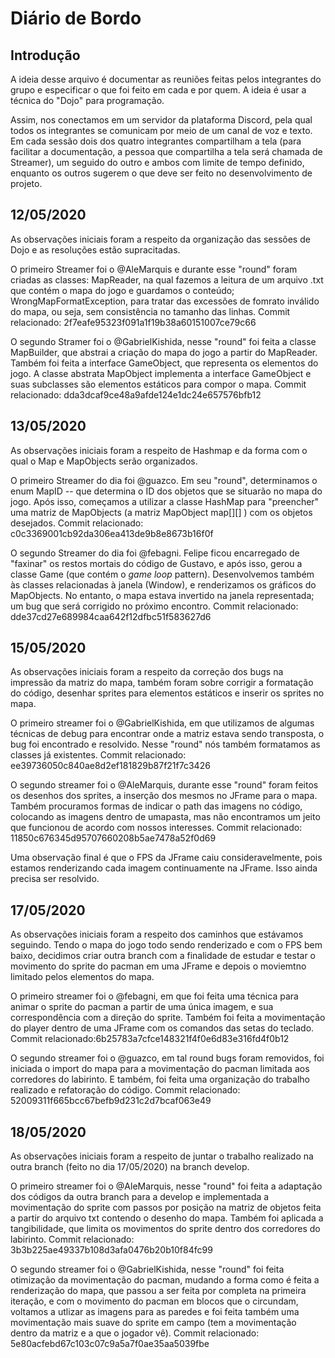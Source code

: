 # Diário de Bordo   

## Introdução   

A ideia desse arquivo é documentar as reuniões feitas pelos integrantes do grupo e especificar o que foi feito em cada e por quem. A ideia é usar a técnica do "Dojo" para programação.   

Assim, nos conectamos em um servidor da plataforma Discord, pela qual todos os integrantes se comunicam por meio de um canal de voz e texto. Em cada sessão dois dos quatro integrantes compartilham a tela (para facilitar a documentação, a pessoa que compartilha a tela será chamada de Streamer), um seguido do outro e ambos com limite de tempo definido, enquanto os outros sugerem o que deve ser feito no desenvolvimento de projeto.

## 12/05/2020   

As observações iniciais foram a respeito da organização das sessões de Dojo e as resoluções estão supracitadas.   

O primeiro Streamer foi o @AleMarquis e durante esse "round" foram criadas as classes: MapReader, na qual fazemos a leitura de um arquivo .txt que contém o mapa do jogo e guardamos o conteúdo; WrongMapFormatException, para tratar das excessões de fomrato inválido do mapa, ou seja, sem consistência no tamanho das linhas. Commit relacionado: 2f7eafe95323f091a1f19b38a60151007ce79c66     

O segundo Stramer foi o @GabrielKishida, nesse "round" foi feita a classe MapBuilder, que abstrai a criação do mapa do jogo a partir do MapReader. Também foi feita a interface GameObject, que representa os elementos do jogo. A classe abstrata MapObject implementa a interface GameObject e suas subclasses são elementos estáticos para compor o mapa. Commit relacionado: dda3dcaf9ce48a9afde124e1dc24e657576bfb12

## 13/05/2020

As observações iniciais foram a respeito de Hashmap e da forma com o qual o Map e MapObjects serão organizados.

O primeiro Streamer do dia foi @guazco. Em seu "round", determinamos o enum MapID -- que determina o ID dos objetos que se situarão no mapa do jogo. Após isso, começamos a utilizar a classe HashMap para "preencher" uma matriz de MapObjects (a matriz MapObject map[][] ) com os objetos desejados. Commit relacionado: c0c3369001cb92da306ea413de9b8e8673b16f0f

O segundo Streamer do dia foi @febagni. Felipe ficou encarregado de "faxinar" os restos mortais do código de Gustavo, e após isso, gerou a classe Game (que contém o *game loop* pattern). Desenvolvemos também às classes relacionadas à janela (Window), e renderizamos os gráficos do MapObjects. No entanto, o mapa estava invertido na janela representada; um bug que será corrigido no próximo encontro. Commit relacionado: dde37cd27e689984caa642f12dfbc51f583627d6

## 15/05/2020

As observações iniciais foram a respeito da correção dos bugs na impressão da matriz do mapa, também foram sobre corrigir a formatação do código, desenhar sprites para elementos estáticos e inserir os sprites no mapa.

O primeiro streamer foi o @GabrielKishida, em que utilizamos de algumas técnicas de debug para encontrar onde a matriz estava sendo transposta, o bug foi encontrado e resolvido. Nesse "round" nós também formatamos as classes já existentes. Commit relacionado: ee39736050c840ae8d2ef181829b87f21f7c3426

O segundo streamer foi o @AleMarquis, durante esse "round" foram feitos os desenhos dos sprites, a inserção dos mesmos no JFrame para o mapa. Também procuramos formas de indicar o path das imagens no código, colocando as imagens dentro de umapasta, mas não encontramos um jeito que funcionou de acordo com nossos interesses. Commit relacionado: 11850c676345d95707660208b5ae7478a52f0d69

Uma observação final é que o FPS da JFrame caiu consideravelmente, pois estamos renderizando cada imagem continuamente na JFrame. Isso ainda precisa ser resolvido. 

## 17/05/2020

As observações iniciais foram a respeito dos caminhos que estávamos seguindo. Tendo o mapa do jogo todo sendo renderizado e com o FPS bem baixo, decidimos criar outra branch com a finalidade de estudar e testar o movimento do sprite do pacman em uma JFrame e depois o moviemtno limitado pelos elementos do mapa.

O primeiro streamer foi o @febagni, em que foi feita uma técnica para animar o sprite do pacman a partir de uma única imagem, e sua correspondência com a direção do sprite. Também foi feita a movimentação do player dentro de uma JFrame com os comandos das setas do teclado. Commit relacionado:6b25783a7cfce148321f4f0e6d83e316fd4f0b12

O segundo streamer foi o @guazco, em tal round bugs foram removidos, foi iniciada o import do mapa para a movimentação do pacman limitada aos corredores do labirinto. E também, foi feita uma organização do trabalho realizado e refatoração do código. Commit relacionado: 52009311f665bcc67befb9d231c2d7bcaf063e49

## 18/05/2020

As observações iniciais foram a respeito de juntar o trabalho realizado na outra branch (feito no dia 17/05/2020) na branch develop. 

O primeiro streamer foi o @AleMarquis, nesse "round" foi feita a adaptação dos códigos da outra branch para a develop e implementada a movimentação do sprite com passos por posição na matriz de objetos feita a partir do arquivo txt contendo o desenho do mapa. Também foi aplicada a tangibilidade, que limita os movimentos do sprite dentro dos corredores do labirinto. Commit relacionado: 3b3b225ae49337b108d3afa0476b20b10f84fc99

O segundo streamer foi o @GabrielKishida, nesse "round" foi feita otimização da movimentação do pacman, mudando a forma como é feita a renderização do mapa, que passou a ser feita por completa na primeira iteração, e com o movimento do pacman em blocos que o circundam, voltamos a utlizar as imagens para as paredes e foi feita também uma movimentação mais suave do sprite em campo (tem a movimentação dentro da matriz e a que o jogador vê). Commit relacionado: 5e80acfebd67c103c07c9a5a7f0ae35aa5039fbe